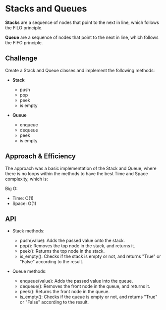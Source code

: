 # Stacks and Queues
<!-- Short summary or background information -->
**Stacks** are a sequence of nodes that point to the next in line, which follows the FILO principle.

**Queue** are a sequence of nodes that point to the next in line, which follows the FIFO principle.

## Challenge
<!-- Description of the challenge -->

Create a Stack and Queue classes and implement the following methods:

- **Stack**

    - push
    - pop
    - peek
    - is empty

- **Queue**

    - enqueue
    - dequeue
    - peek
    - is empty


## Approach & Efficiency
<!-- What approach did you take? Why? What is the Big O space/time for this approach? -->
The approach was a basic implementation of the Stack and Queue, where there is
no loops within the methods to have the best Time and Space complexity, which is:

Big O:
- Time: O(1)
- Space: O(1)

## API
<!-- Description of each method publicly available to your Stack and Queue-->
- Stack methods:
    
    - push(value): Adds the passed value onto the stack.
    - pop(): Removes the top node in the stack, and returns it.
    - peek(): Returns the top node in the stack.
    - is_empty(): Checks if the stack is empty or not, and returns "True" or "False" according to the result.

- Queue methods:
    
    - enqueue(value): Adds the passed value into the queue.
    - dequeue(): Removes the front node in the queue, and returns it.
    - peek(): Returns the front node in the queue.
    - is_empty(): Checks if the queue is empty or not, and returns "True" or "False" according to the result.